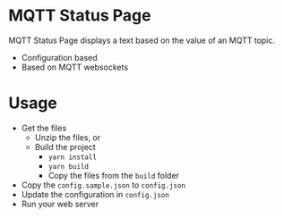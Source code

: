 # MQTT Status Page

MQTT Status Page displays a text based on the value of an MQTT topic.

- Configuration based
- Based on MQTT websockets

# Usage

- Get the files
  - Unzip the files, or
  - Build the project
    - `yarn install`
    - `yarn build`
    - Copy the files from the `build` folder
- Copy the `config.sample.json` to `config.json`
- Update the configuration in `config.json`
- Run your web server
